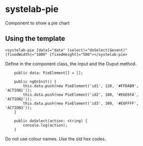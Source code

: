 # systelab-pie

Component to show a pie chart

## Using the template

```
<systelab-pie [data]="data" (select)="doSelect($event)" [fixedWidth]="1000" [fixedHeight]="500"></systelab-pie>
```

Define in the component class, the Input and the Ouput method.

```
	public data: PieElement[] = [];

	public ngOnInit() {
		this.data.push(new PieElement('id1', 120, '#FFDAB9', 'ACTION1'));
		this.data.push(new PieElement('id2', 100, '#E6E6FA', 'ACTION2'));
		this.data.push(new PieElement('id3', 300, '#E0FFFF', 'ACTION3'));
	}
  
 	public doSelect(action: string) {
		console.log(action);
	}

```

Do not use colour names. Use the old hex codes.
